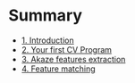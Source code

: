 # Summary

- [1. Introduction](./ch1-introduction.md)
- [2. Your first CV Program](./ch2-first-program.md)
- [3. Akaze features extraction](./ch3-akaze-feature-extraction.md)
- [4. Feature matching](./ch4-feature-matching.md)
